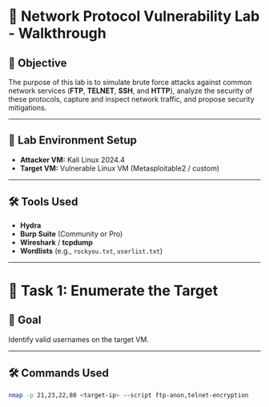 # 🧪 Network Protocol Vulnerability Lab - Walkthrough

## 📌 Objective

The purpose of this lab is to simulate brute force attacks against common network services (**FTP**, **TELNET**, **SSH**, and **HTTP**), analyze the security of these protocols, capture and inspect network traffic, and propose security mitigations.

---

## 📂 Lab Environment Setup

- **Attacker VM:** Kali Linux 2024.4
- **Target VM:** Vulnerable Linux VM (Metasploitable2 / custom)

---

## 🛠️ Tools Used

- **Hydra**
- **Burp Suite** (Community or Pro)
- **Wireshark** / **tcpdump**
- **Wordlists** (e.g., `rockyou.txt`, `userlist.txt`)

---

# 🧾 Task 1: Enumerate the Target

## 🎯 Goal
Identify valid usernames on the target VM.

---

## 🛠️ Commands Used

```bash
nmap -p 21,23,22,80 <target-ip> --script ftp-anon,telnet-encryption
```
